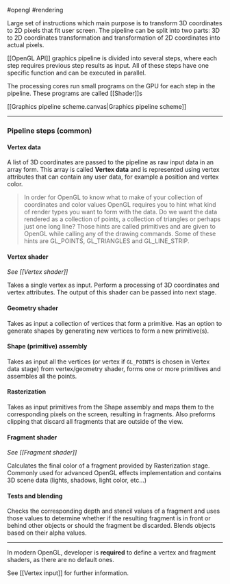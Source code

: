 #opengl #rendering 

Large set of instructions which main purpose is to transform 3D coordinates to 2D pixels that fit user screen. The pipeline can be split into two parts: 3D to 2D coordinates transformation and transformation of 2D coordinates into actual pixels.

[[OpenGL API]] graphics pipeline is divided into several steps, where each step requires previous step results as input. All of these steps have one specific function and can be executed in parallel.

The processing cores run small programs on the GPU for each step in the pipeline. These programs are called [[Shader]]s

[[Graphics pipeline scheme.canvas|Graphics pipeline scheme]]

___
### Pipeline steps (common)

#### Vertex data

A list of 3D coordinates are passed to the pipeline as raw input data in an array form. This array is called **Vertex data** and is represented using vertex attributes that can contain any user data, for example a position and vertex color.

> In order for OpenGL to know what to make of your collection of coordinates and color values OpenGL requires you to hint what kind of render types you want to form with the data. Do we want the data rendered as a collection of points, a collection of triangles or perhaps just one long line? Those hints are called primitives and are given to OpenGL while calling any of the drawing commands. Some of these hints are GL_POINTS, GL_TRIANGLES and GL_LINE_STRIP.

#### Vertex shader

*See [[Vertex shader]]*

Takes a single vertex as input. Perform a processing of 3D coordinates and vertex attributes. The output of this shader can be passed into next stage.

#### Geometry shader

Takes as input a collection of vertices that form a primitive. Has an option to generate shapes by generating new vertices to form a new primitive(s).

#### Shape (primitive) assembly

Takes as input all the vertices (or vertex if `GL_POINTS` is chosen in Vertex data stage) from vertex/geometry shader, forms one or more primitives and assembles all the points.

#### Rasterization

Takes as input primitives from the Shape assembly and maps them to the corresponding pixels on the screen, resulting in fragments. Also preforms clipping that discard all fragments that are outside of the view.

#### Fragment shader

*See [[Fragment shader]]*

Calculates the final color of a fragment provided by Rasterization stage. Commonly used for advanced OpenGL effects implementation and contains 3D scene data (lights, shadows, light color, etc...)

#### Tests and blending

Checks the corresponding depth and stencil values of a fragment and uses those values to determine whether if the resulting fragment is in front or behind other objects or should the fragment be discarded. Blends objects based on their alpha values.

___

In modern OpenGL, developer is **required** to define a vertex and fragment shaders, as there are no default ones.

See [[Vertex input]] for further information.